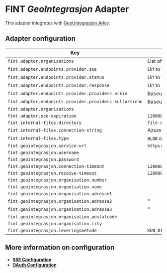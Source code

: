 # FINT _GeoIntegrasjon_ Adapter
This adapter integrates with [GeoUntegrasjon Arkiv](https://geointegrasjon.no/arkiv/).

## Adapter configuration
| Key | Description | Default |
|-----|-------------|---------|
| `fint.adapter.organizations` | List of orgIds the adapter handles. |  |
| `fint.adapter.endpoints.provider.sse` | Url to the sse endpoint for provider | `/sse/%s` |
| `fint.adapter.endpoints.provider.status` | Url to the status endpoint for provider | `/status` |
| `fint.adapter.endpoints.provider.response` | Url to the response endpoint for provider | `/response` |
| `fint.adapter.endpoints.provider.providers.arkiv` | Baseurl for the arkiv provider |  |
| `fint.adapter.endpoints.provider.providers.kulturminne` | Baseurl for the kulturminne provider |  |
| `fint.adapter.organizations` |  | |
| `fint.adapter.sse-expiration` | `1200000` | |
| `fint.internal-files.directory` | `file-cache` | |
| `fint.internal-files.connection-string` | Azure connection string to storage account | |
| `fint.internal-files.type` | `BLOB` or `FILE`. `BLOB` will store files in Azure while `FILE` will store files in the container | |
| `fint.geointegrasjon.service-url` | `https://test.svarut.ks.no/tjenester/forsendelseservice/ForsendelsesServiceV11` | |
| `fint.geointegrasjon.username`|  | |
| `fint.geointegrasjon.password` |  | |
| `fint.geointegrasjon.connection-timeout` | `120000` | |
| `fint.geointegrasjon.receive-timeout` | `120000` | |
| `fint.geointegrasjon.organisation.number` |  | |
| `fint.geointegrasjon.organisation.name` |  | |
| `fint.geointegrasjon.organisation.adresse1` |  | |
| `fint.geointegrasjon.organisation.adresse2` | '' | |
| `fint.geointegrasjon.organisation.adresse3` | '' | |
| `fint.geointegrasjon.organisation.postalcode` |  | |
| `fint.geointegrasjon.organisation.city` |  | |
| `fint.geointegrasjon.leveringsmetode` | `KUN_DIGITAL_UTEN_LEVERANSEGARANTI_MASSEUTSENDELSE` | |


## More information on configuration
- **[SSE Configuration](https://github.com/FINTLabs/fint-sse#sse-configuration)**
- **[OAuth Configuration](https://github.com/FINTLabs/fint-sse#oauth-configuration)** 
